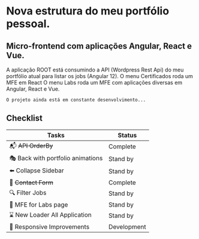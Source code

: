 # Nova estrutura do meu portfólio pessoal.
## Micro-frontend com aplicações Angular, React e Vue.

A aplicação ROOT está consumindo a API (Wordpress Rest Api) do meu portfólio atual para listar os jobs (Angular 12).
O menu Certificados roda um MFE em React
O menu Labs roda um MFE com aplicações diversas em Angular, React e Vue.

```
O projeto ainda está em constante desenvolvimento...
```

## Checklist

| Tasks                                               | Status  |
|--------------------------------------------------------|-------------|
| :mailbox_with_mail: ~~API OrderBy~~                                            | Complete |
| :performing_arts: Back with portfolio animations | Stand by |  
| :arrow_left: Collapse Sidebar                            | Stand by    |
| :hammer: ~~Contact Form~~                                      | Complete    |
| :mag: Filter Jobs  | Stand by    |
| :hammer: MFE for Labs page | Stand by |
| :hourglass: New Loader All Application       | Stand by    |
| :calling: Responsive Improvements                                | Development |







